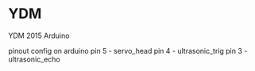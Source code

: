 # YDM
YDM 2015 Arduino


pinout config on arduino
pin 5 - servo_head
pin 4 - ultrasonic_trig
pin 3 - ultrasonic_echo
